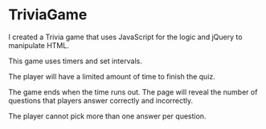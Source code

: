 # TriviaGame

I created a Trivia game that uses JavaScript for the logic and jQuery to manipulate HTML.

This game uses timers and set intervals.

The player will have a limited amount of time to finish the quiz.

The game ends when the time runs out. The page will reveal the number of questions that players answer correctly and incorrectly.

The player cannot pick more than one answer per question.
